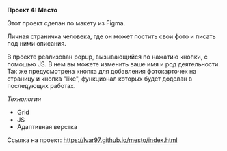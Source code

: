 **Проект 4: Место**

Этот проект сделан по макету из Figma. 

Личная страничка человека, где он может постить свои фото и писать под ними описания. 

В проекте реализован popup, вызывающийся по нажатию кнопки, с помощью JS. В нем вы можете изменить ваше имя и род деятельности. 
Так же предусмотрена кнопка для добавления фотокарточек на страницу и кнопка "like", функционал которых будет доделан в последующих работах.

*Технологии* 
* Grid 
* JS 
* Адаптивная верстка

Ссылка на проект: https://lvar97.github.io/mesto/index.html